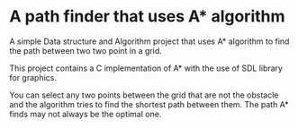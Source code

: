# A path finder that uses A* algorithm

A simple Data structure and Algorithm project that uses A* algorithm to find the path between two two point in a grid.

This project contains a C implementation of A* with the use of SDL library for graphics. 

You can select any two points between the grid that are not the obstacle and the algorithm tries to find the shortest path between them. The path A* finds may not always be the optimal one.


